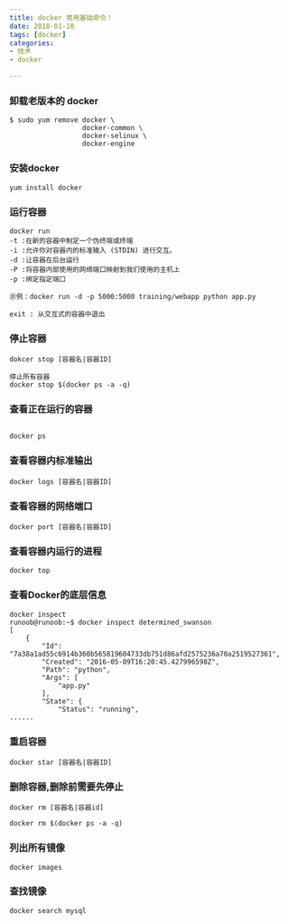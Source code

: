 ```yaml
---
title: docker 常用基础命令！
date: 2018-01-10
tags: [docker]
categories:
- 技术
- docker

---
```



###  卸载老版本的 docker

```
$ sudo yum remove docker \
                  docker-common \
                  docker-selinux \
                  docker-engine
```
<!--more-->
### 安装docker 
```
yum install docker 
```

### 运行容器 
```
docker run 
-t :在新的容器中制定一个伪终端或终端
-i :允许你对容器内的标准输入 (STDIN) 进行交互。
-d :让容器在后台运行
-P :将容器内部使用的网络端口映射到我们使用的主机上 
-p :绑定指定端口

示例：docker run -d -p 5000:5000 training/webapp python app.py

exit : 从交互式的容器中退出
```

### 停止容器
```
dokcer stop [容器名|容器ID]

停止所有容器
docker stop $(docker ps -a -q)
```
### 查看正在运行的容器
```

docker ps
```
### 查看容器内标准输出
```
docker logs [容器名|容器ID]
```
### 查看容器的网络端口
```
docker port [容器名|容器ID]
```
### 查看容器内运行的进程
```
docker top
```
### 查看Docker的底层信息
```
docker inspect
runoob@runoob:~$ docker inspect determined_swanson
[
    {
        "Id": "7a38a1ad55c6914b360b565819604733db751d86afd2575236a70a2519527361",
        "Created": "2016-05-09T16:20:45.427996598Z",
        "Path": "python",
        "Args": [
            "app.py"
        ],
        "State": {
            "Status": "running",
......
```
### 重启容器
```
docker star [容器名|容器ID]
```
### 删除容器,删除前需要先停止
```
docker rm [容器名|容器id]

docker rm $(docker ps -a -q)
```

### 列出所有镜像
```
docker images
```

### 查找镜像
```
docker search mysql
```




